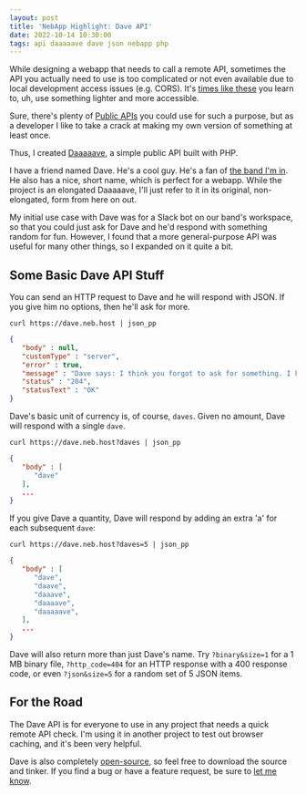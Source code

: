 ```yaml
---
layout: post
title: 'NebApp Highlight: Dave API'
date: 2022-10-14 10:30:00
tags: api daaaaave dave json nebapp php
---
```


While designing a webapp that needs to call a remote API, sometimes the API you actually need to use is too complicated or not even available due to local development access issues (e.g. CORS). It's [times like these](https://www.youtube.com/watch?v=rhzmNRtIp8k) you learn to, uh, use something lighter and more accessible.

Sure, there's plenty of [Public APIs](https://github.com/public-apis/public-apis) you could use for such a purpose, but as a developer I like to take a crack at making my own version of something at least once.

Thus, I created [Daaaaave](https://dave.neb.host), a simple public API built with PHP.

<!--more-->

I have a friend named Dave. He's a cool guy. He's a fan of [the band I'm in](http://flylikevenus.com). He also has a nice, short name, which is perfect for a webapp. While the project is an elongated Daaaaave, I'll just refer to it in its original, non-elongated, form from here on out.

My initial use case with Dave was for a Slack bot on our band's workspace, so that you could just ask for Dave and he'd respond with something random for fun. However, I found that a more general-purpose API was useful for many other things, so I expanded on it quite a bit.

## Some Basic Dave API Stuff

You can send an HTTP request to Dave and he will respond with JSON. If you give him no options, then he'll ask for more.

```shell
curl https://dave.neb.host | json_pp
```

```json
{
   "body" : null,
   "customType" : "server",
   "error" : true,
   "message" : "Dave says: I think you forgot to ask for something. I know about ?binary, ?dave(s), ?http_code, ?json, ?slack, and ?text. See https://github.com/michaelchadwick/daaaaave for more, man.",
   "status" : "204",
   "statusText" : "OK"
}
```

Dave's basic unit of currency is, of course, `daves`. Given no amount, Dave will respond with a single `dave`.

```shell
curl https://dave.neb.host?daves | json_pp
```

```json
{
   "body" : [
      "dave"
   ],
   ...
}
```

If you give Dave a quantity, Dave will respond by adding an extra 'a' for each subsequent `dave`:

```shell
curl https://dave.neb.host?daves=5 | json_pp
```

```json
{
   "body" : [
      "dave",
      "daave",
      "daaave",
      "daaaave",
      "daaaaave",
   ],
   ...
}
```

Dave will also return more than just Dave's name. Try `?binary&size=1` for a 1 MB binary file, `?http_code=404` for an HTTP response with a 400 response code, or even `?json&size=5` for a random set of 5 JSON items.

## For the Road

The Dave API is for everyone to use in any project that needs a quick remote API check. I'm using it in another project to test out browser caching, and it's been very helpful.

Dave is also completely [open-source](https://github.com/michaelchadwick/daaaaave), so feel free to download the source and tinker. If you find a bug or have a feature request, be sure to [let me know](https://github.com/michaelchadwick/daaaaave/issues/new).
